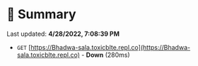# 📖 Summary
Last updated: **4/28/2022, 7:08:39 PM**

- `GET` [https://Bhadwa-sala.toxicblte.repl.co](https://Bhadwa-sala.toxicblte.repl.co) - **Down** (280ms)
